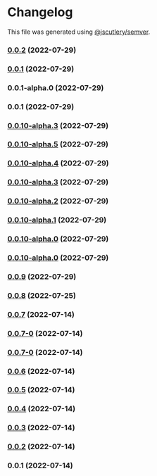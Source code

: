 # Changelog

This file was generated using [@jscutlery/semver](https://github.com/jscutlery/semver).

### [0.0.2](https://github.com/yurikrupnik/nx-go-playground/compare/simple-app-0.0.1...simple-app-0.0.2) (2022-07-29)

### [0.0.1](https://github.com/yurikrupnik/nx-go-playground/compare/simple-app-0.0.1-alpha.0...simple-app-0.0.1) (2022-07-29)

### 0.0.1-alpha.0 (2022-07-29)

### 0.0.1 (2022-07-29)

### [0.0.10-alpha.3](https://github.com/yurikrupnik/nx-go-playground/compare/simple-app-0.0.10-alpha.2...simple-app-0.0.10-alpha.3) (2022-07-29)

### [0.0.10-alpha.5](https://github.com/yurikrupnik/nx-go-playground/compare/simple-app-0.0.10-alpha.4...simple-app-0.0.10-alpha.5) (2022-07-29)

### [0.0.10-alpha.4](https://github.com/yurikrupnik/nx-go-playground/compare/simple-app-0.0.10-alpha.3...simple-app-0.0.10-alpha.4) (2022-07-29)

### [0.0.10-alpha.3](https://github.com/yurikrupnik/nx-go-playground/compare/simple-app-0.0.10-alpha.2...simple-app-0.0.10-alpha.3) (2022-07-29)

### [0.0.10-alpha.2](https://github.com/yurikrupnik/nx-go-playground/compare/simple-app-0.0.10-alpha.1...simple-app-0.0.10-alpha.2) (2022-07-29)

### [0.0.10-alpha.1](https://github.com/yurikrupnik/nx-go-playground/compare/simple-app-0.0.10-alpha.0...simple-app-0.0.10-alpha.1) (2022-07-29)

### [0.0.10-alpha.0](https://github.com/yurikrupnik/nx-go-playground/compare/simple-app-0.0.9...simple-app-0.0.10-alpha.0) (2022-07-29)

### [0.0.10-alpha.0](https://github.com/yurikrupnik/nx-go-playground/compare/simple-app-0.0.9...simple-app-0.0.10-alpha.0) (2022-07-29)

### [0.0.9](https://github.com/yurikrupnik/nx-go-playground/compare/simple-app-0.0.8...simple-app-0.0.9) (2022-07-29)

### [0.0.8](https://github.com/yurikrupnik/nx-go-playground/compare/simple-app-0.0.7...simple-app-0.0.8) (2022-07-25)

### [0.0.7](https://github.com/yurikrupnik/nx-go-playground/compare/simple-app-0.0.7-0...simple-app-0.0.7) (2022-07-14)

### [0.0.7-0](https://github.com/yurikrupnik/nx-go-playground/compare/simple-app-0.0.6...simple-app-0.0.7-0) (2022-07-14)

### [0.0.7-0](https://github.com/yurikrupnik/nx-go-playground/compare/simple-app-0.0.6...simple-app-0.0.7-0) (2022-07-14)

### [0.0.6](https://github.com/yurikrupnik/nx-go-playground/compare/simple-app-0.0.5...simple-app-0.0.6) (2022-07-14)

### [0.0.5](https://github.com/yurikrupnik/nx-go-playground/compare/simple-app-0.0.4...simple-app-0.0.5) (2022-07-14)

### [0.0.4](https://github.com/yurikrupnik/nx-go-playground/compare/simple-app-0.0.3...simple-app-0.0.4) (2022-07-14)

### [0.0.3](https://github.com/yurikrupnik/nx-go-playground/compare/simple-app-0.0.2...simple-app-0.0.3) (2022-07-14)

### [0.0.2](https://github.com/yurikrupnik/nx-go-playground/compare/simple-app-0.0.1...simple-app-0.0.2) (2022-07-14)

### 0.0.1 (2022-07-14)
